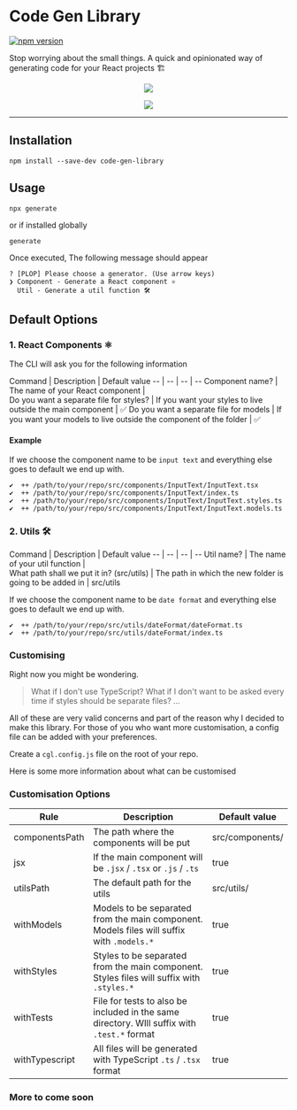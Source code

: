 # Code Gen Library
[![npm version](https://badge.fury.io/js/code-gen-library.svg)](https://badge.fury.io/js/code-gen-library)

Stop worrying about the small things. A quick and opinionated way of generating code for your React projects 🏗

<p align="center">
  <img src="https://user-images.githubusercontent.com/630705/99194052-0a284400-2775-11eb-8435-886f3e5336a8.gif" />
</p>

<p align="center">
  <img src="https://user-images.githubusercontent.com/630705/99193989-748cb480-2774-11eb-8c59-0ea0f76de8c3.gif" />
</p>

---

## Installation

```
npm install --save-dev code-gen-library
```


## Usage

```
npx generate
```

or if installed globally

```
generate
```



Once executed, The following message should appear

```
? [PLOP] Please choose a generator. (Use arrow keys)
❯ Component - Generate a React component ⚛️
  Util - Generate a util function 🛠
```

## Default Options

### 1. React Components ⚛️

The CLI will ask you for the following information

Command | Description | Default value
-- | -- | -- | --
Component name? | The name of your React component |  
Do you want a separate file for styles? | If you want your styles to live outside the main component | ✅
Do you want a separate file for models | If you want your models to live outside the component of the folder | ✅


#### Example

If we choose the component name to be `input text` and everything else goes to default we end up with.
```
✔  ++ /path/to/your/repo/src/components/InputText/InputText.tsx
✔  ++ /path/to/your/repo/src/components/InputText/index.ts
✔  ++ /path/to/your/repo/src/components/InputText/InputText.styles.ts
✔  ++ /path/to/your/repo/src/components/InputText/InputText.models.ts
```

### 2. Utils 🛠

Command | Description | Default value
-- | -- | -- | --
Util name? | The name of your util function |  
What path shall we put it in? (src/utils) | The path in which the new folder is going to be added in | src/utils

If we choose the component name to be `date format` and everything else goes to default we end up with.


```
✔  ++ /path/to/your/repo/src/utils/dateFormat/dateFormat.ts
✔  ++ /path/to/your/repo/src/utils/dateFormat/index.ts
```

### Customising

Right now you might be wondering.

> What if I don't use TypeScript? What if I don't want to be asked every time if styles should be separate files? ...

All of these are very valid concerns and part of the reason why I decided to make this library. For those of you who want more customisation, a config file can be added with your preferences.

Create a `cgl.config.js` file on the root of your repo.

Here is some more information about what can be customised



### Customisation Options

Rule | Description | Default value
-- | -- | --
componentsPath | The path where the components will be put | src/components/
jsx | If the main component will be `.jsx` / `.tsx` or `.js` / `.ts` | true
utilsPath | The default path for the utils | src/utils/
withModels | Models to be separated from the main component. Models files will suffix with `.models.*`  | true
withStyles | Styles to be separated from the main component. Styles files will suffix with `.styles.*` | true
withTests | File for tests to also be included in the same directory. WIll suffix with `.test.*` format | true
withTypescript | All files will be generated with TypeScript `.ts` / `.tsx` format | true

### More to come soon